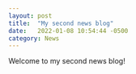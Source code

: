```yaml
---
layout: post
title:  "My second news blog"
date:   2022-01-08 10:54:44 -0500
category: News
---
```

Welcome to my second news blog!